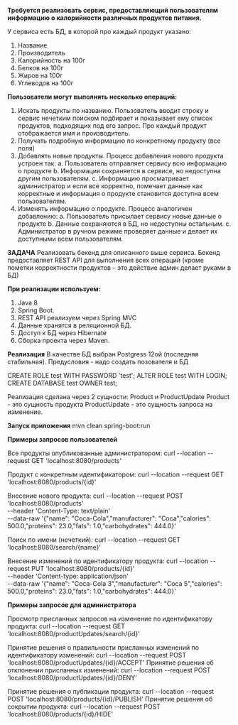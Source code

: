 
**Требуется реализовать сервис, предоставляющий пользователям информацию о
калорийности различных продуктов питания.**

У сервиса есть БД, в которой про каждый продукт указано:
1. Название
2. Производитель
3. Калорийность на 100г
4. Белков на 100г
5. Жиров на 100г
6. Углеводов на 100г

**Пользователи могут выполнять несколько операций:**
1. Искать продукты по названию. Пользователь вводит строку и сервис нечетким
поиском подбирает и показывает ему список продуктов, подходящих под его запрос.
Про каждый продукт отображается имя и производитель.
2. Получать подробную информацию по конкретному продукту (все поля)
3. Добавлять новые продукты. Процесс добавления нового продукта устроен так:
    a. Пользователь отправляет сервису всю информацию о продукте
    b. Информация сохраняется в сервисе, но недоступна другим пользователям.
    c. Информацию просматривает администратор и если все корректно, помечает
данные как корректные и информация о продукте становится доступна всем
пользователям.
4. Изменять информацию о продукте. Процесс аналогичен добавлению:
    a. Пользователь присылает сервису новые данные о продукте
    b. Данные сохраняются в БД, но недоступны остальным.
    c. Администратор в ручном режиме проверяет данные и делает их доступными
всем пользователям.

**ЗАДАЧА**
Реализовать бекенд для описанного выше сервиса. Бекенд предоставляет REST API для
выполнения всех операций (кроме пометки корректности продуктов – это действие админ
делает руками в БД)

**При реализации используем:**
1. Java 8
2. Spring Boot.
3. REST API реализуем через Spring MVC
4. Данные хранятся в реляционной БД.
5. Доступ к БД через Hibernate
6. Сборка проекта через Maven.


**Реализация**
В качестве БД выбран Postgress 12ой (последняя стабильная).
Предусловия - надо создать позователя и БД

CREATE ROLE test WITH PASSWORD 'test';
ALTER ROLE test WITH LOGIN;
CREATE DATABASE test OWNER test;

Реализация сделана через 2 сущности: Product и ProductUpdate
Product - это сущность продукта
ProductUpdate - это сущность запроса на изменение.

**Запуск приложения** 
mvn clean spring-boot:run

**Примеры запросов пользователей**

Все продукты опубликованные администратором:
curl --location --request GET 'localhost:8080/products'

Продукт с конкретным идентификатором:
curl --location --request GET 'localhost:8080/products/{id}'

Внесение нового продукта:
curl --location --request POST 'localhost:8080/products' \
--header 'Content-Type: text/plain' \
--data-raw '{"name": "Coca-Cola","manufacturer": "Coca","calories": 500.0,"proteins": 23.0,"fats": 1.0,"carbohydrates": 444.0}'

Поиск по имени (нечеткий):
curl --location --request GET 'localhost:8080/search/{name}'

Внесение изменений по идентификатору продукта:
curl --location --request PUT 'localhost:8080/products/{id}' \
--header 'Content-type: application/json' \
--data-raw '{"name": "Coca-Cola 3","manufacturer": "Coca 5","calories": 500.0,"proteins": 23.0,"fats": 1.0,"carbohydrates": 444.0}'

**Примеры запросов для администратора**

Просмотр присланных запросов на изменение по идентификатору продукта:
curl --location --request GET 'localhost:8080/productUpdates/search/{id}'

Принятие решения о правильности присланных изменений по идентификатору изменений:
curl --location --request POST 'localhost:8080/productUpdates/{id}/ACCEPT'
Принятие решения об отклонении присланных изменений:
curl --location --request POST 'localhost:8080/productUpdates/{id}/DENY'

Принятие решения о публикации продукта:
curl --location --request POST 'localhost:8080/products/{id}/PUBLISH'
Принятие решения об сокрытии продукта:
curl --location --request POST 'localhost:8080/products/{id}/HIDE'